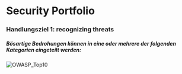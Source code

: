 # Security Portfolio

### Handlungsziel 1: recognizing threats
##### Bösartige Bedrohungen können in eine oder mehrere der folgenden Kategorien eingeteilt werden:

![OWASP_Top10](https://github.com/Rosidvas/LB-M183-Studer/assets/89085444/0cdd4781-6c31-4f5c-8817-1b2d23a4530e)

